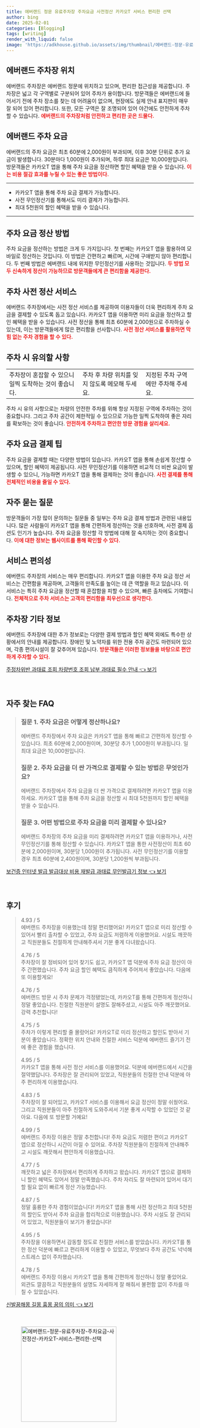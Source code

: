```yaml
---
title: 에버랜드 정문 유료주차장 주차요금 사전정산 카카오T 서비스 편리한 선택
author: bing
date: 2025-02-01
categories: [Blogging]
tags: [writing]
render_with_liquid: false
image: 'https://adkhouse.github.io/assets/img/thumbnail/에버랜드-정문-유료주차장-주차요금-사전정산-카카오T-서비스-편리한-선택.webp'
---
```



<h2 id='에버랜드_주차장_위치'>에버랜드 주차장 위치</h2>

<p>에버랜드 주차장은 에버랜드 정문에 위치하고 있으며, 편리한 접근성을 제공합니다. 주차장은 넓고 각 구역별로 구분되어 있어 주차가 용이합니다. 방문객들은 에버랜드에 들어서기 전에 주차 장소를 찾는 데 어려움이 없으며, 현장에도 실제 안내 표지판이 매우 잘 되어 있어 편리합니다. 또한, 모든 구역은 잘 조명되어 있어 야간에도 안전하게 주차할 수 있습니다. <b><span style="color: #ee2323;">에버랜드의 주차장처럼 안전하고 편리한 곳은 드물다.</span></b></p>

<h2 id='에버랜드_주차_요금'>에버랜드 주차 요금</h2>

<p>에버랜드의 주차 요금은 최초 60분에 2,000원이 부과되며, 이후 30분 단위로 추가 요금이 발생합니다. 30분마다 1,000원이 추가되며, 하루 최대 요금은 10,000원입니다. 방문객들은 카카오T 앱을 통해 주차 요금을 정산하면 할인 혜택을 받을 수 있습니다. <b><span style="color: #ee2323;">이는 비용 절감 효과를 누릴 수 있는 좋은 방법이다.</span></b></p>

<hr />

<ul>
    <li>카카오T 앱을 통해 주차 요금 결제가 가능합니다.</li>
    <li>사전 무인정산기를 통해서도 미리 결제가 가능합니다.</li>
    <li>최대 5천원의 할인 혜택을 받을 수 있습니다.</li>
</ul>

<hr />

<h2 id='주차_요금_정산_방법'>주차 요금 정산 방법</h2>

<p>주차 요금을 정산하는 방법은 크게 두 가지입니다. 첫 번째는 카카오T 앱을 활용하여 모바일로 정산하는 것입니다. 이 방법은 간편하고 빠르며, 시간에 구애받지 않아 편리합니다. 두 번째 방법은 에버랜드 내에 위치한 무인정산기를 사용하는 것입니다. <b><span style="color: #ee2323;">두 방법 모두 신속하게 정산이 가능하므로 방문객들에게 큰 편리함을 제공한다.</span></b></p>

<h2 id='주차_사전_정산_서비스'>주차 사전 정산 서비스</h2>

<p>에버랜드 주차장에서는 사전 정산 서비스를 제공하여 이용자들이 더욱 편리하게 주차 요금을 결제할 수 있도록 돕고 있습니다. 카카오T 앱을 이용하면 미리 요금을 정산하고 할인 혜택을 받을 수 있습니다. 사전 정산을 통해 최초 60분에 2,000원으로 주차하실 수 있는데, 이는 방문객들에게 많은 편리함을 선사합니다. <b><span style="color: #ee2323;">사전 정산 서비스를 활용하면 막힘 없는 주차 경험을 할 수 있다.</span></b></p>

<h2 id='주차_유의사항'>주차 시 유의할 사항</h2>

<table>
    <tr>
        <td>주차장이 혼잡할 수 있으니 일찍 도착하는 것이 좋습니다.</td>
        <td>주차 후 차량 위치를 잊지 않도록 메모해 두세요.</td>
        <td>지정된 주차 구역에만 주차해 주세요.</td>
    </tr>
</table>

<p>주차 시 유의 사항으로는 차량의 안전한 주차를 위해 항상 지정된 구역에 주차하는 것이 중요합니다. 그리고 주차 공간이 제한적일 수 있으므로 가능한 일찍 도착하여 좋은 자리를 확보하는 것이 좋습니다. <b><span style="color: #ee2323;">안전하게 주차하고 편안한 방문 경험을 살리세요.</span></b></p>

<h2 id='주차_요금_결제_팁'>주차 요금 결제 팁</h2>

<p>주차 요금을 결제할 때는 다양한 방법이 있습니다. 카카오T 앱을 통해 손쉽게 정산할 수 있으며, 할인 혜택이 제공됩니다. 사전 무인정산기를 이용하면 비교적 더 비싼 요금이 발생할 수 있으니, 가능하면 카카오T 앱을 통해 결제하는 것이 좋습니다. <b><span style="color: #ee2323;">사전 결제를 통해 전체적인 비용을 줄일 수 있다.</span></b></p>

<h2 id='자주_묻는_질문'>자주 묻는 질문</h2>

<p>방문객들이 가장 많이 문의하는 질문들 중 일부는 주차 요금 결제 방법과 관련된 내용입니다. 많은 사람들이 카카오T 앱을 통해 간편하게 정산하는 것을 선호하며, 사전 결제 옵션도 인기가 높습니다. 주차 요금을 정산할 각 방법에 대해 잘 숙지하는 것이 중요합니다. <b><span style="color: #ee2323;">이에 대한 정보는 웹사이트를 통해 확인할 수 있다.</span></b></p>

<h2 id='서비스_편의성'>서비스 편의성</h2>

<p>에버랜드 주차장의 서비스는 매우 편리합니다. 카카오T 앱을 이용한 주차 요금 정산 서비스는 간편함을 제공하며, 고객들의 만족도를 높이는 데 큰 역할을 하고 있습니다. 이 서비스는 특히 주차 요금을 정산할 때 혼잡함을 피할 수 있으며, 빠른 출차에도 기여합니다. <b><span style="color: #ee2323;">전체적으로 주차 서비스는 고객의 편리함을 최우선으로 생각한다.</span></b></p>

<h2 id='주차장_기타_정보'>주차장 기타 정보</h2>

<p>에버랜드 주차장에 대한 추가 정보로는 다양한 결제 방법과 할인 혜택 외에도 특수한 상황에서의 안내를 제공합니다. 장애인 및 노약자를 위한 전용 주차 공간도 마련되어 있으며, 각종 편의시설이 잘 갖추어져 있습니다. <b><span style="color: #ee2323;">방문객들은 이러한 정보들을 바탕으로 편안하게 주차할 수 있다.</span></b></p>


<p><a class="click-button" title="주정차위반 과태료 조회 차량번호 조회 납부 과태료 필수 안내" href="https://adkhouse.github.io/posts/%EC%A3%BC%EC%A0%95%EC%B0%A8%EC%9C%84%EB%B0%98-%EA%B3%BC%ED%83%9C%EB%A3%8C-%EC%A1%B0%ED%9A%8C-%EC%B0%A8%EB%9F%89%EB%B2%88%ED%98%B8-%EC%A1%B0%ED%9A%8C-%EB%82%A9%EB%B6%80-%EA%B3%BC%ED%83%9C%EB%A3%8C-%ED%95%84%EC%88%98-%EC%95%88%EB%82%B4/" rel="dofollow">주정차위반 과태료 조회 차량번호 조회 납부 과태료 필수 안내 👈 보기</a></p><br>
<h2 id='자주_찾는_FAQ'>자주 찾는 FAQ</h2>
<div itemscope="" itemtype="https://schema.org/FAQPage"> 
<blockquote> 
<div itemscope="" itemprop="mainEntity" itemtype="https://schema.org/Question"> 
<h3 itemprop="name">질문 1. 주차 요금은 어떻게 정산하나요? </h3> 
<div itemscope="" itemprop="acceptedAnswer" itemtype="https://schema.org/Answer"> 
<span itemprop="text"> 
<p>에버랜드 주차장에서 주차 요금은 카카오T 앱을 통해 빠르고 간편하게 정산할 수 있습니다. 최초 60분에 2,000원이며, 30분당 추가 1,000원이 부과됩니다. 일 최대 요금은 10,000원입니다.</p> 
</span> 
</div> 
</div> 

<div itemscope="" itemprop="mainEntity" itemtype="https://schema.org/Question"> 
<h3 itemprop="name">질문 2. 주차 요금을 더 싼 가격으로 결제할 수 있는 방법은 무엇인가요? </h3> 
<div itemscope="" itemprop="acceptedAnswer" itemtype="https://schema.org/Answer"> 
<span itemprop="text"> 
<p>에버랜드 주차장에서 주차 요금을 더 싼 가격으로 결제하려면 카카오T 앱을 이용하세요. 카카오T 앱을 통해 주차 요금을 정산할 시 최대 5천원까지 할인 혜택을 받을 수 있습니다.</p> 
</span> 
</div> 
</div> 

<div itemscope="" itemprop="mainEntity" itemtype="https://schema.org/Question"> 
<h3 itemprop="name">질문 3. 어떤 방법으로 주차 요금을 미리 결제할 수 있나요? </h3> 
<div itemscope="" itemprop="acceptedAnswer" itemtype="https://schema.org/Answer"> 
<span itemprop="text"> 
<p>에버랜드 주차장의 주차 요금을 미리 결제하려면 카카오T 앱을 이용하거나, 사전 무인정산기를 통해 정산할 수 있습니다. 카카오T 앱을 통한 사전정산이 최초 60분에 2,000원이며, 30분당 1,000원이 추가됩니다. 사전 무인정산기를 이용할 경우 최초 60분에 2,400원이며, 30분당 1,200원씩 부과됩니다.</p> 
</span> 
</div> 
</div> 
</blockquote> 
</div>
<p><a class="click-button" title="보건증 인터넷 발급 발급대상 비용 재발급 과태료 무인발급기 정보" href="https://adkhouse.github.io/posts/%EB%B3%B4%EA%B1%B4%EC%A6%9D-%EC%9D%B8%ED%84%B0%EB%84%B7-%EB%B0%9C%EA%B8%89-%EB%B0%9C%EA%B8%89%EB%8C%80%EC%83%81-%EB%B9%84%EC%9A%A9-%EC%9E%AC%EB%B0%9C%EA%B8%89-%EA%B3%BC%ED%83%9C%EB%A3%8C-%EB%AC%B4%EC%9D%B8%EB%B0%9C%EA%B8%89%EA%B8%B0-%EC%A0%95%EB%B3%B4/" rel="dofollow">보건증 인터넷 발급 발급대상 비용 재발급 과태료 무인발급기 정보 👈 보기</a></p><br>
<h2 id='후기'>후기</h2>
<div itemscope itemtype="https://schema.org/Product">
  <blockquote>
  <div itemprop="review" itemscope itemtype="https://schema.org/Review">
      <div itemprop="reviewRating" itemscope itemtype="https://schema.org/Rating"> <span itemprop="ratingValue">4.93</span> / <span itemprop="bestRating">5</span> </div>
      <span itemprop="reviewBody">에버랜드 주차장을 이용했는데 정말 편리했어요! 카카오T 앱으로 미리 정산할 수 있어서 빨리 출차할 수 있었고, 주차 요금도 저렴하게 이용했어요. 시설도 깨끗하고 직원분들도 친절하게 안내해주셔서 기분 좋게 다녀왔습니다.</span>
  </div>
  <br>
  <div itemprop="review" itemscope itemtype="https://schema.org/Review">
      <div itemprop="reviewRating" itemscope itemtype="https://schema.org/Rating"> <span itemprop="ratingValue">4.76</span> / <span itemprop="bestRating">5</span> </div>
      <span itemprop="reviewBody">주차장이 잘 정비되어 있어 찾기도 쉽고, 카카오T 앱 덕분에 주차 요금 정산이 아주 간편했습니다. 주차 요금 할인 혜택도 큼직하게 주어져서 좋았습니다. 다음에 또 이용할게요!</span>
  </div>
  <br>
  <div itemprop="review" itemscope itemtype="https://schema.org/Review">
      <div itemprop="reviewRating" itemscope itemtype="https://schema.org/Rating"> <span itemprop="ratingValue">4.76</span> / <span itemprop="bestRating">5</span> </div>
      <span itemprop="reviewBody">에버랜드 방문 시 주차 문제가 걱정됐었는데, 카카오T를 통해 간편하게 정산하니 정말 좋았습니다. 친절한 직원분이 설명도 잘해주셨고, 시설도 아주 깨끗했어요. 강력 추천합니다!</span>
  </div>
  <br>
  <div itemprop="review" itemscope itemtype="https://schema.org/Review">
      <div itemprop="reviewRating" itemscope itemtype="https://schema.org/Rating"> <span itemprop="ratingValue">4.75</span> / <span itemprop="bestRating">5</span> </div>
      <span itemprop="reviewBody">주차가 이렇게 편리할 줄 몰랐어요! 카카오T로 미리 정산하고 할인도 받아서 기분이 좋았습니다. 정확한 위치 안내와 친절한 서비스 덕분에 에버랜드 즐기기 전에 좋은 경험을 했습니다.</span>
  </div>
  <br>
  <div itemprop="review" itemscope itemtype="https://schema.org/Review">
      <div itemprop="reviewRating" itemscope itemtype="https://schema.org/Rating"> <span itemprop="ratingValue">4.95</span> / <span itemprop="bestRating">5</span> </div>
      <span itemprop="reviewBody">카카오T 앱을 통해 사전 정산 서비스를 이용했어요. 덕분에 에버랜드에서 시간을 절약했답니다. 주차장은 잘 관리되어 있었고, 직원분들의 친절한 안내 덕분에 아주 편리하게 이용했습니다.</span>
  </div>
  <br>
  <div itemprop="review" itemscope itemtype="https://schema.org/Review">
      <div itemprop="reviewRating" itemscope itemtype="https://schema.org/Rating"> <span itemprop="ratingValue">4.83</span> / <span itemprop="bestRating">5</span> </div>
      <span itemprop="reviewBody">주차장이 잘 되어있고, 카카오T 서비스를 이용해서 요금 정산이 정말 쉬웠어요. 그리고 직원분들이 아주 친절하게 도와주셔서 기분 좋게 시작할 수 있었던 것 같아요. 다음에 또 방문할 거예요!</span>
  </div>
  <br>
  <div itemprop="review" itemscope itemtype="https://schema.org/Review">
      <div itemprop="reviewRating" itemscope itemtype="https://schema.org/Rating"> <span itemprop="ratingValue">4.99</span> / <span itemprop="bestRating">5</span> </div>
      <span itemprop="reviewBody">에버랜드 주차장 이용은 정말 추천합니다! 주차 요금도 저렴한 편이고 카카오T 앱으로 정산하니 시간이 아낄 수 있어요. 주차장 직원분들이 친절하게 안내해주고 시설도 깨끗해서 편안하게 이용했습니다.</span>
  </div>
  <br>
  <div itemprop="review" itemscope itemtype="https://schema.org/Review">
      <div itemprop="reviewRating" itemscope itemtype="https://schema.org/Rating"> <span itemprop="ratingValue">4.77</span> / <span itemprop="bestRating">5</span> </div>
      <span itemprop="reviewBody">깨끗하고 넓은 주차장에서 편리하게 주차하고 왔습니다. 카카오T 앱으로 결제하니 할인 혜택도 있어서 정말 만족했습니다. 주차 자리도 잘 마련되어 있어서 대기할 필요 없이 빠르게 정산 가능했습니다.</span>
  </div>
  <br>
  <div itemprop="review" itemscope itemtype="https://schema.org/Review">
      <div itemprop="reviewRating" itemscope itemtype="https://schema.org/Rating"> <span itemprop="ratingValue">4.87</span> / <span itemprop="bestRating">5</span> </div>
      <span itemprop="reviewBody">정말 훌륭한 주차 경험이었습니다! 카카오T 앱을 통해 사전 정산하고 최대 5천원의 할인도 받아서 주차 요금을 합리적으로 이용했습니다. 주차 시설도 잘 관리되어 있었고, 직원분들이 보기가 좋았습니다!</span>
  </div>
  <br>
  <div itemprop="review" itemscope itemtype="https://schema.org/Review">
      <div itemprop="reviewRating" itemscope itemtype="https://schema.org/Rating"> <span itemprop="ratingValue">4.95</span> / <span itemprop="bestRating">5</span> </div>
      <span itemprop="reviewBody">주차장을 이용하면서 감동할 정도로 친절한 서비스를 받았습니다. 카카오T를 통한 정산 덕분에 빠르고 편리하게 이용할 수 있었고, 무엇보다 주차 공간도 넉넉해 스트레스 없이 주차했습니다.</span>
  </div>
  <br>
  <div itemprop="review" itemscope itemtype="https://schema.org/Review">
      <div itemprop="reviewRating" itemscope itemtype="https://schema.org/Rating"> <span itemprop="ratingValue">4.78</span> / <span itemprop="bestRating">5</span> </div>
      <span itemprop="reviewBody">에버랜드 주차장 이용시 카카오T 앱을 통해 간편하게 정산하니 정말 좋았어요. 외관도 깔끔하고 직원분들의 설명도 자세하게 잘 해줘서 불편함 없이 주차를 마칠 수 있었습니다.</span>
  </div>
  </blockquote>
</div>
<p><a class="click-button" title="신발꿈해몽 길몽 흉몽 꿈의 의미" href="https://adkhouse.github.io/posts/%EC%8B%A0%EB%B0%9C%EA%BF%88%ED%95%B4%EB%AA%BD-%EA%B8%B8%EB%AA%BD-%ED%9D%89%EB%AA%BD-%EA%BF%88%EC%9D%98-%EC%9D%98%EB%AF%B8/" rel="dofollow">신발꿈해몽 길몽 흉몽 꿈의 의미 👈 보기</a></p><br>
<figure class="image"><img src="https://adkhouse.github.io/assets/img/thumbnail/에버랜드-정문-유료주차장-주차요금-사전정산-카카오T-서비스-편리한-선택.webp" alt="에버랜드-정문-유료주차장-주차요금-사전정산-카카오T-서비스-편리한-선택" width="256" height="256"></figure>